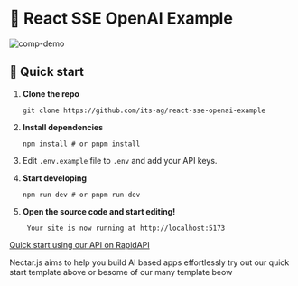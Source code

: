 # 🤖 React SSE OpenAI Example

![comp-demo](https://user-images.githubusercontent.com/102473837/234518800-50d67f9e-53f9-4a25-ba81-81d2ba974165.gif)

## 🚀 Quick start

1. **Clone the repo**

    ```shell
    git clone https://github.com/its-ag/react-sse-openai-example
    ```

2. **Install dependencies**

    ```shell
    npm install # or pnpm install
    ```

3. Edit ``.env.example`` file to ``.env`` and add your API keys.
4. **Start developing**

    ```shell
    npm run dev # or pnpm run dev
    ```

5. **Open the source code and start editing!**

        Your site is now running at http://localhost:5173

[Quick start using our API on RapidAPI](https://rapidapi.com/marketingbusinessblueprint/api/chatgpt-simple-api-cheapest2/)

Nectar.js aims to help you build AI based apps effortlessly 
try out our quick start template above or besome of our many template beow
